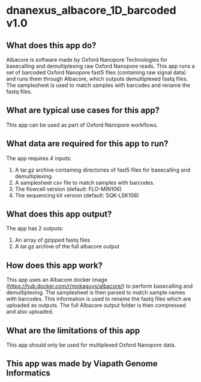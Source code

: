 # dnanexus_albacore_1D_barcoded v1.0

## What does this app do?
Albacore is software made by Oxford Nanopore Technologies for basecalling and demultiplexing raw Oxford Nanopore reads. This app runs a set of barcoded Oxford Nanopore fast5 files (containing raw signal data) and runs them through Albacore, which outputs demultiplexed fastq files.
The samplesheet is used to match samples with barcodes and rename the fastq files.  

## What are typical use cases for this app?
This app can be used as part of Oxford Nanopore workflows.

## What data are required for this app to run?
The app requires 4 inputs:
1. A tar.gz archive containing directories of fast5 files for basecalling and demultiplexing. 
2. A samplesheet csv file to match samples with barcodes.
3. The flowcell version (default: FLO-MIN106)
4. The sequencing kit version (default: SQK-LSK108)

## What does this app output?
The app has 2 outputs:
1. An array of gzipped fastq files
2. A tar.gz archive of the full albacore output

## How does this app work?
This app uses an Albacore docker image (https://hub.docker.com/r/mokaguys/albacore/) to perform basecalling and demultiplexing. The samplesheet is then parsed to match sample names with barcodes. This information is used to rename the fastq files which are uploaded as outputs. The full Albacore output folder is then compressed and also uploaded.    

## What are the limitations of this app
This app should only be used for multiplexed Oxford Nanopore data.

## This app was made by Viapath Genome Informatics 